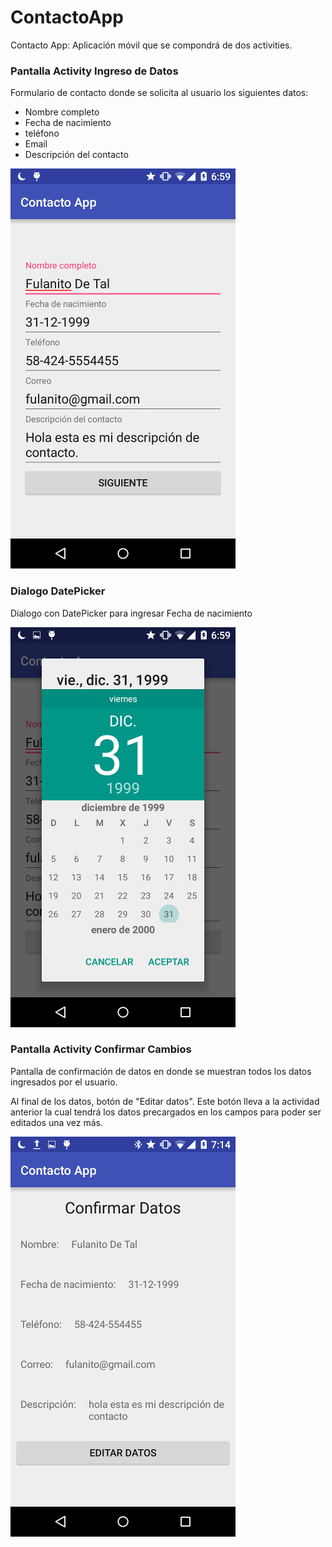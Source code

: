 # ContactoApp
Contacto App: Aplicación móvil que se compondrá de dos activities.
### Pantalla Activity Ingreso de Datos
Formulario de contacto donde se solicita al usuario los siguientes datos:

* Nombre completo
* Fecha de nacimiento 
* teléfono
* Email
* Descripción del contacto

![Pantalla 1](https://raw.githubusercontent.com/jure-ve/ContactoApp/master/screenshot_001.png)

### Dialogo DatePicker
Dialogo con DatePicker para ingresar Fecha de nacimiento

![Pantalla 2](https://raw.githubusercontent.com/jure-ve/ContactoApp/master/screenshot_002.png)

### Pantalla Activity Confirmar Cambios
Pantalla de confirmación de datos en donde se muestran todos los datos ingresados por el usuario.

Al final de los datos, botón de "Editar datos". Este botón lleva a la actividad anterior la cual tendrá los datos precargados en los campos para poder ser editados una vez más.

![Pantalla 3](https://raw.githubusercontent.com/jure-ve/ContactoApp/master/screenshot_003.png)
